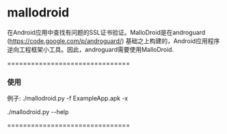 mallodroid
==========
在Android应用中查找有问题的SSL证书验证。MalloDroid是在androguard (https://code.google.com/p/androguard/) 基础之上构建的，Android应用程序逆向工程框架小工具。因此，androguard需要使用MalloDroid.

===============================

### 使用
例子: ./mallodroid.py -f ExampleApp.apk -x

./mallodroid.py --help

===============================
